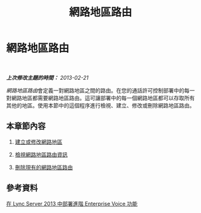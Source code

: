 ﻿---
title: 網路地區路由
TOCTitle: 網路地區路由
ms:assetid: 32da29aa-7612-48fa-a983-72a821651aa3
ms:mtpsurl: https://technet.microsoft.com/zh-tw/library/JJ688018(v=OCS.15)
ms:contentKeyID: 49890014
ms.date: 08/10/2015
mtps_version: v=OCS.15
ms.translationtype: HT
---

# 網路地區路由

 

_**上次修改主題的時間：** 2013-02-21_

*網路地區路由*會定義一對網路地區之間的路由。在您的通話許可控制部署中的每一對網路地區都需要網路地區路由。這可讓部署中的每一個網路地區都可以存取所有其他的地區。使用本節中的這個程序進行檢視、建立、修改或刪除網路地區路由。

## 本章節內容

1.  [建立或修改網路地區](lync-server-2013-creating-or-modifying-network-regions.md)

2.  [檢視網路地區路由資訊](lync-server-2013-viewing-network-region-route-information.md)

3.  [刪除現有的網路地區路由](lync-server-2013-deleting-existing-network-region-routes.md)

## 參考資料

[在 Lync Server 2013 中部署進階 Enterprise Voice 功能](lync-server-2013-deploying-advanced-enterprise-voice-features.md)

